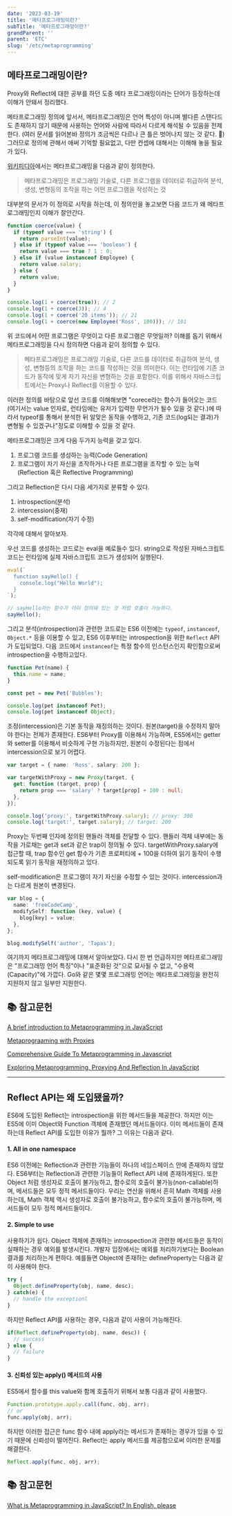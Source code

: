 ```yaml
---
date: '2023-03-19'
title: '메타프로그래밍이란?'
subTitle: '메타프로그래밍이란?'
grandParent: ''
parent: 'ETC'
slug: '/etc/metaprogramming'
---
```


## 메타프로그래밍이란?

Proxy와 Reflect에 대한 공부를 하던 도중 메타 프로그래밍이라는 단어가 등장하는데 이해가 안돼서 정리했다.

메타프로그래밍 정의에 앞서서, 메타프로그래밍은 언어 특성이 아니며 별다른 스탠다드도 존재하지 않기 때문에 사용하는 언어와 사람에 따라서 다르게 해석될 수 있음을 전제한다. (여러 문서를 읽어본바 정의가 조금씩은 다르나 큰 틀은 벗어나지 않는 것 같다. 🧐) 그러므로 정의에 관해서 애써 기억할 필요없고, 다만 컨셉에 대해서는 이해해 놓을 필요가 있다.

[위키피디아](https://en.wikipedia.org/wiki/Metaprogramming)에서는 메타프로그래밍을 다음과 같이 정의한다.

> 메타프로그래밍은 프로그래밍 기술로, 다른 프로그램을 데이터로 취급하여 분석, 생성, 변형등의 조작을 하는 어떤 프로그램을 작성하는 것

대부분의 문서가 이 정의로 시작을 하는데, 이 정의만을 놓고보면 다음 코드가 왜 메타프로그래밍인지 이해가 잘안간다.

```typescript
function coerce(value) {
  if (typeof value === 'string') {
    return parseInt(value);
  } else if (typeof value === 'boolean') {
    return value === true ? 1 : 0;
  } else if (value instanceof Employee) {
    return value.salary;
  } else {
    return value;
  }
}

console.log(1 + coerce(true)); // 2
console.log(1 + coerce(3)); // 4
console.log(1 + coerce('20 items')); // 21
console.log(1 + coerce(new Employee('Ross', 100))); // 101
```

위 코드에서 어떤 프로그램은 무엇이고 다른 프로그램은 무엇일까? 이해를 돕기 위해서 메타프로그래밍을 다시 정의하면 다음과 같이 정의할 수 있다.

> 메타프로그래밍은 프로그래밍 기술로, 다른 코드를 데이터로 취급하여 분석, 생성, 변형등의 조작을 하는 코드를 작성하는 것을 의미한다. 이는 런타임에 기존 코드가 동작에 맞게 자기 자신을 변형하는 것을 포함한다. 이를 위해서 자바스크립트에서는 Proxy나 Reflect를 이용할 수 있다.

이러한 정의를 바탕으로 앞선 코드를 이해해보면 "corece라는 함수가 들어오는 코드(여기서는 value 인자로, 런타임에는 유저가 입력한 무언가가 될수 있을 것 같다.)에 따라서 typeof를 통해서 분석한 뒤 알맞은 동작을 수행하고, 기존 코드(log되는 결과)가 변형될 수 있겠구나"정도로 이해할 수 있을 것 같다.

메타프로그래밍은 크게 다음 두가지 능력을 갖고 있다.

1. 프로그램 코드를 생성하는 능력(Code Generation)
2. 프로그램이 자기 자신을 조작하거나 다른 프로그램을 조작할 수 있는 능력(Reflection 혹은 Reflective Programming)

그리고 Reflection은 다시 다음 세가지로 분류할 수 있다.

1. introspection(분석)
2. intercession(중재)
3. self-modification(자기 수정)

각각에 대해서 알아보자.

우선 코드를 생성하는 코드로는 eval을 예로들수 있다. string으로 작성된 자바스크립트 코드는 런타임에 실제 자바스크립트 코드가 생성되어 실행된다.

```typescript
eval(`
  function sayHello() {
    console.log("Hello World");
  }
`);

// sayHello라는 함수가 이미 정의돼 있는 것 처럼 호출이 가능하다.
sayHello();
```

그리고 분석(introspection)과 관련한 코드로는 ES6 이전에는 `typeof`, `instanceof`, `Object.*` 등을 이용할 수 있고, ES6 이후부터는 introspection을 위한 `Reflect` API가 도입되었다. 다음 코드에서 `instanceof`는 특정 함수의 인스턴스인지 확인함으로써 introspection을 수행하고있다.

```typescript
function Pet(name) {
  this.name = name;
}

const pet = new Pet('Bubbles');

console.log(pet instanceof Pet);
console.log(pet instanceof Object);
```

조정(intercession)은 기본 동작을 재정의하는 것이다. 원본(target)을 수정하지 말아야 한다는 전제가 존재한다. ES6부터 Proxy를 이용해서 가능하며, ES5에서는 getter와 setter를 이용해서 비슷하게 구현 가능하지만, 원본이 수정된다는 점에서 intercession으로 보기 어렵다.

```typescript
var target = { name: 'Ross', salary: 200 };

var targetWithProxy = new Proxy(target, {
  get: function (target, prop) {
    return prop === 'salary' ? target[prop] + 100 : null;
  },
});

console.log('proxy:', targetWithProxy.salary); // proxy: 300
console.log('target:', target.salary); // target: 200
```

Proxy는 두번째 인자에 정의된 핸들러 객체를 전달할 수 있다. 핸들러 객체 내부에는 동작을 가로채는 get과 set과 같은 trap이 정의될 수 있다. targetWithProxy.salary에 접근할 때, trap 함수인 get 함수가 기존 프로퍼티에 + 100을 더하여 읽기 동작이 수행되도록 읽기 동작을 재정의하고 있다.

self-modification은 프로그램이 자기 자신을 수정할 수 있는 것이다. intercession과는 다르게 원본이 변경된다.

```typescript
var blog = {
  name: 'freeCodeCamp',
  modifySelf: function (key, value) {
    blog[key] = value;
  },
};

blog.modifySelf('author', 'Tapas');
```

여기까지 메타프로그래밍에 대해서 알아보았다. 다시 한 번 언급하지만 메타프로그래밍은 "프로그래밍 언어 특징"이나 "표준화된 것"으로 묘사될 수 없고, "수용력(Capacity)"에 가깝다. Go와 같은 몇몇 프로그래밍 언어는 메타프로그래밍을 완전히 지원하지 않고 일부만 지원한다.

## 📚 참고문헌

[A brief introduction to Metaprogramming in JavaScript](https://medium.com/jspoint/a-brief-introduction-to-metaprogramming-in-javascript-88d13ed407b5)

[Metaprograaming with Proxies](https://exploringjs.com/deep-js/ch_proxies.html)

[Comprehensive Guide To Metaprogramming in Javascript](https://isamatov.com/metaprogramming-in-javascript/)

[Exploring Metaprogramming, Proxying And Reflection In JavaScript](https://blog.openreplay.com/exploring-metaprogramming-proxying-and-reflection-in-javascript/)

---
## Reflect API는 왜 도입됐을까?

ES6에 도입된 Reflect는 introspection을 위한 메서드들을 제공한다. 하지만 이는 ES5에 이미 Object와 Function 객체에 존재했던 메서드들이다. 이미 메서드들이 존재하는데 Reflect API를 도입한 이유가 뭘까? 그 이유는 다음과 같다.

#### 1. All in one namespace
ES6 이전에는 Reflection과 관련한 기능들이 하나의 네임스페이스 안에 존재하지 않았다. ES6부터는 Reflection과 관련한 기능들이 Reflect API 내에 존재하게된다. 또한 Object 처럼 생성자로 호출이 불가능하고, 함수로의 호출이 불가능(non-callable)하며, 메서드들은 모두 정적 메서드들이다.
우리는 연산을 위해서 흔히 Math 객체를 사용하는데, Math 객체 역시 생성자로 호출이 불가능하고, 함수로의 호출이 불가능하며, 메서드들이 모두 정적 메서드들이다.

#### 2. Simple to use
사용하기가 쉽다. Object 객체에 존재하는 introspection과 관련한 메서드들은 동작이 실패하는 경우 예외를 발생시킨다. 개발자 입장에서는 예외를 처리하기보다는 Boolean 결과를 처리하는게 편하다. 예를들면 Object에 존재하는 defineProperty는 다음과 같이 사용해야 한다.

```typescript
try {
  Object.defineProperty(obj, name, desc);
} catch(e) {
  // handle the exceptionl
}
```

하지만 Reflect API를 사용하는 경우, 다음과 같이 사용이 가능해진다.

```typescript
if(Reflect.defineProperty(obj, name, desc)) {
  // success
} else {
  // failure
}
```

#### 3. 신뢰성 있는 apply() 메서드의 사용

ES5에서 함수를 this value와 함께 호출하기 위해서 보통 다음과 같이 사용했다.

```typescript
Function.prototype.apply.call(func, obj, arr);
// or
func.apply(obj, arr);
```

하지만 이러한 접근은 func 함수 내에 apply라는 메서드가 존재하는 경우가 있을 수 있기 때문에 신뢰성이 떨어진다. Reflect는 apply 메서드를 제공함으로써 이러한 문제를 해결한다.

```typescript
Reflect.apply(func, obj, arr);
```

## 📚 참고문헌

[What is Metaprogramming in JavaScript? In English, please](https://www.freecodecamp.org/news/what-is-metaprogramming-in-javascript-in-english-please/)